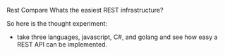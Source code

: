 Rest Compare
Whats the easiest REST infrastructure?

So here is the thought experiment:
- take three languages, javascript, C#, and golang and see how easy a REST API can be implemented.